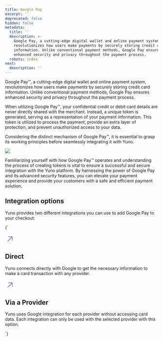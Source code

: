 ```yaml
---
title: Google Pay
excerpt: ''
deprecated: false
hidden: false
metadata:
  title: ''
  description: >-
    Google Pay, a cutting-edge digital wallet and online payment system,
    revolutionizes how users make payments by securely storing credit card
    information. Unlike conventional payment methods, Google Pay ensures
    enhanced security and privacy throughout the payment process.
  robots: index
next:
  description: ''
---
```

Google Pay™, a cutting-edge digital wallet and online payment system, revolutionizes how users make payments by securely storing credit card information. Unlike conventional payment methods, Google Pay ensures enhanced security and privacy throughout the payment process.

When utilizing Google Pay™, your confidential credit or debit card details are never directly shared with the merchant. Instead, a unique token is generated, serving as a representation of your payment information. This token is utilized to process the payment, provide an extra layer of protection, and prevent unauthorized access to your data.

Considering the distinct mechanism of Google Pay™, it is essential to grasp its working principles before seamlessly integrating it with Yuno. 

![](https://files.readme.io/0e1e3fe-Mod1-Pay_API_Pay-D2x1.png)

Familiarizing yourself with how Google Pay™ operates and understanding the process of creating tokens is vital to ensure a successful and secure integration with the Yuno platform. By harnessing the power of Google Pay and its advanced security features, you can elevate your payment experience and provide your customers with a safe and efficient payment solution.

## Integration options

Yuno provides two different integrations you can use to add Google Pay to your checkout:

<HTMLBlock>{`
<body>
  <section class="cards_container">
    <div class="first_row">
      <a class="card" onclick="window.location='google-pay-direct-integration';">
        <div class="content">
          <div class="svg_content">
            <svg xmlns="http://www.w3.org/2000/svg" width="32" height="32" viewBox="0 0 14 15" fill="none">
              <path
                d="M10.8281 4V9.6875C10.8281 9.77452 10.7935 9.85798 10.732 9.91952C10.6705 9.98106 10.587 10.0156 10.5 10.0156C10.413 10.0156 10.3295 9.98106 10.268 9.91952C10.2064 9.85798 10.1719 9.77452 10.1719 9.6875V4.79188L3.73187 11.2319C3.66967 11.2898 3.5874 11.3214 3.50239 11.3199C3.41738 11.3184 3.33628 11.284 3.27616 11.2238C3.21604 11.1637 3.1816 11.0826 3.1801 10.9976C3.1786 10.9126 3.21016 10.8303 3.26812 10.7681L9.70812 4.32812H4.81249C4.72547 4.32812 4.64201 4.29355 4.58047 4.23202C4.51894 4.17048 4.48437 4.08702 4.48437 4C4.48437 3.91298 4.51894 3.82952 4.58047 3.76798C4.64201 3.70645 4.72547 3.67188 4.81249 3.67188H10.5C10.587 3.67188 10.6705 3.70645 10.732 3.76798C10.7935 3.82952 10.8281 3.91298 10.8281 4Z"
                fill="#513CE1" />
            </svg>
          </div>
          <h2>
            Direct
          </h2>
          <p>
	    Yuno connects directly with Google to get the necessary information to make a card transaction with any provider. 
          </p>
        </div>
      </a>
      <a class="card" onclick="window.location='integration-via-provider-google-pay';">
        <div class="content">
          <div class="svg_content">
            <svg xmlns="http://www.w3.org/2000/svg" width="32" height="32" viewBox="0 0 14 15" fill="none">
              <path
                d="M10.8281 4V9.6875C10.8281 9.77452 10.7935 9.85798 10.732 9.91952C10.6705 9.98106 10.587 10.0156 10.5 10.0156C10.413 10.0156 10.3295 9.98106 10.268 9.91952C10.2064 9.85798 10.1719 9.77452 10.1719 9.6875V4.79188L3.73187 11.2319C3.66967 11.2898 3.5874 11.3214 3.50239 11.3199C3.41738 11.3184 3.33628 11.284 3.27616 11.2238C3.21604 11.1637 3.1816 11.0826 3.1801 10.9976C3.1786 10.9126 3.21016 10.8303 3.26812 10.7681L9.70812 4.32812H4.81249C4.72547 4.32812 4.64201 4.29355 4.58047 4.23202C4.51894 4.17048 4.48437 4.08702 4.48437 4C4.48437 3.91298 4.51894 3.82952 4.58047 3.76798C4.64201 3.70645 4.72547 3.67188 4.81249 3.67188H10.5C10.587 3.67188 10.6705 3.70645 10.732 3.76798C10.7935 3.82952 10.8281 3.91298 10.8281 4Z"
                fill="#513CE1" />
            </svg>
          </div>
          <h2>
            Via a Provider
          </h2>
          <p>
            Yuno uses Google integration for each provider without accessing card data. Each integration can only be used with the selected provider with this option.
          </p>
        </div>
      </a>
    </div>
  </section>
</body>
`}</HTMLBlock>

<br />